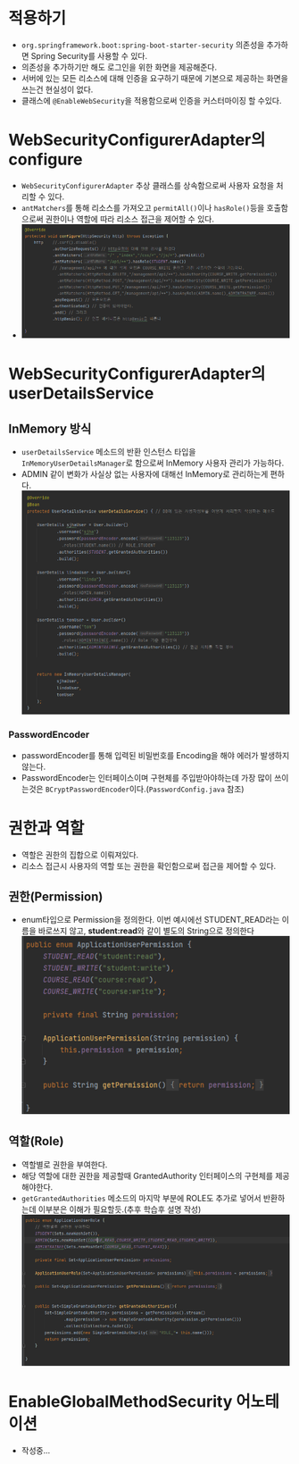 # 적용하기
- `org.springframework.boot:spring-boot-starter-security` 의존성을 추가하면 Spring Security를 사용할 수 있다. 
- 의존성을 추가하기만 해도 로그인을 위한 화면을 제공해준다.
- 서버에 있는 모든 리소스에 대해 인증을 요구하기 때문에 기본으로 제공하는 화면을 쓰는건 현실성이 없다.
- 클래스에 `@EnableWebSecurity`을 적용함으로써 인증을 커스터마이징 할 수있다.

# WebSecurityConfigurerAdapter의 configure
- `WebSecurityConfigurerAdapter` 추상 클래스를 상속함으로써 사용자 요청을 처리할 수 있다.
- `antMatchers`를 통해 리소스를 가져오고 `permitAll()`이나 `hasRole()`등을 호출함으로써 권한이나 역할에 따라 리소스 접근을 제어할 수 있다.
- ![images/antMatchers1.PNG](images/antMatchers1.PNG)


# WebSecurityConfigurerAdapter의 userDetailsService
## InMemory 방식
- `userDetailsService` 메소드의 반환 인스턴스 타입을 `InMemoryUserDetailsManager`로 함으로써 InMemory 사용자 관리가 가능하다.
- ADMIN 같이 변화가 사실상 없는 사용자에 대해선 InMemory로 관리하는게 편하다.
![images/user-InMemory.PNG](images/user-InMemory.PNG)
### PasswordEncoder
- passwordEncoder를 통해 입력된 비밀번호를 Encoding을 해야 에러가 발생하지 않는다.
- PasswordEncoder는 인터페이스이며 구현체를 주입받아야하는데 가장 많이 쓰이는것은 `BCryptPasswordEncoder`이다.(`PasswordConfig.java` 참조)

# 권한과 역할
- 역할은 권한의 집합으로 이뤄져있다.
- 리소스 접근시 사용자의 역할 또는 권한을 확인함으로써 접근을 제어할 수 있다.
## 권한(Permission)
- enum타입으로 Permission을 정의한다. 이번 예시에선 STUDENT_READ라는 이름을 바로쓰지 않고, **student:read**와 같이 별도의 String으로 정의한다    
![images/Permission정의.PNG](images/Permission정의.PNG)

## 역할(Role)
- 역할별로 권한을 부여한다.
- 해당 역할에 대한 권한을 제공할때 GrantedAuthority 인터페이스의 구현체를 제공해야한다.
- `getGrantedAuthorities` 메소드의 마지막 부분에 ROLE도 추가로 넣어서 반환하는데 이부분은 이해가 필요할듯.(추후 학습후 설명 작성)
![images/Role정의.PNG](images/Role정의.PNG)

# EnableGlobalMethodSecurity 어노테이션
- 작성중...

